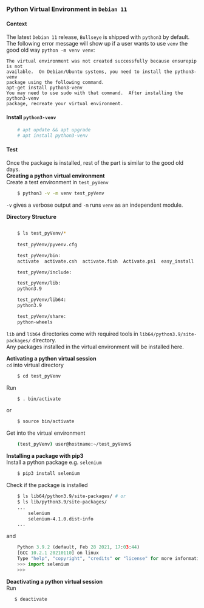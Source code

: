 ### Python Virtual Environment in `Debian 11`

#### Context  

The latest `Debian 11` release, `Bullseye` is shipped with `python3` by default.   
The following error message will show up if a user wants to use `venv` the good old way `python -m venv venv`:

	The virtual environment was not created successfully because ensurepip is not
    available.  On Debian/Ubuntu systems, you need to install the python3-venv
    package using the following command.
    apt-get install python3-venv
    You may need to use sudo with that command.  After installing the python3-venv
    package, recreate your virtual environment.

#### Install `python3-venv`  
```bash
	# apt update && apt upgrade
	# apt install python3-venv
``` 
#### Test 

Once the package is installed, rest of the part is similar to the good old days.   
**Creating a python virtual environment**  
Create a test environment in `test_pyVenv`  
```bash
	$ python3 -v -m venv test_pyVenv
```   
`-v` gives a verbose output and `-m` runs `venv` as an independent module.  

**Directory Structure**   
```bash

	$ ls test_pyVenv/* 
	
	test_pyVenv/pyvenv.cfg

	test_pyVenv/bin:
	activate  activate.csh  activate.fish  Activate.ps1  easy_install  easy_install-3.9  pip  pip3  pip3.9  python  python3  python3.9

	test_pyVenv/include:

	test_pyVenv/lib:
	python3.9

	test_pyVenv/lib64:
	python3.9

	test_pyVenv/share:
	python-wheels

```  
`lib` and `lib64` directories come with required tools in `lib64/python3.9/site-packages/` directory.  
Any packages installed in the virtual environment will be installed here.  

**Activating a python virtual session**  
`cd` into virtual directory  
```bash
	$ cd test_pyVenv
```  
Run

```bash
	$ . bin/activate
```  
or
```bash
	$ source bin/activate
```  
Get into the virtual environment 
```bash
	(test_pyVenv) user@hostname:~/test_pyVenv$ 

```  
**Installing a package with pip3**  
Install a python package e.g. `selenium`  
```bash
	$ pip3 install selenium
```  
Check if the package is installed  
```bash
	$ ls lib64/python3.9/site-packages/ # or
	$ ls lib/python3.9/site-packages/  
	...
		selenium
		selenium-4.1.0.dist-info
	...
```  
and 
```python
	Python 3.9.2 (default, Feb 28 2021, 17:03:44) 
	[GCC 10.2.1 20210110] on linux
	Type "help", "copyright", "credits" or "license" for more information.
	>>> import selenium
	>>> 

```		

**Deactivating a python virtual session**  
Run 
```bash
   $ deactivate
```  
